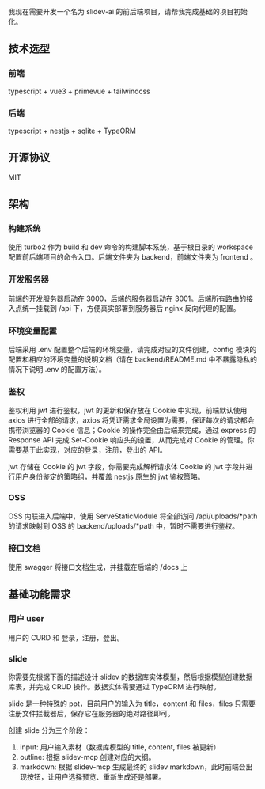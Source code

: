 我现在需要开发一个名为 slidev-ai 的前后端项目，请帮我完成基础的项目初始化。

## 技术选型

### 前端
typescript + vue3 + primevue + tailwindcss

### 后端
typescript + nestjs + sqlite + TypeORM

## 开源协议
MIT

## 架构

### 构建系统

使用 turbo2 作为 build 和 dev 命令的构建脚本系统，基于根目录的 workspace 配置前后端项目的命令入口。后端文件夹为 backend，前端文件夹为 frontend 。

### 开发服务器

前端的开发服务器启动在 3000，后端的服务器启动在 3001。后端所有路由的接入点统一挂载到 /api 下，方便真实部署到服务器后 nginx 反向代理的配置。

### 环境变量配置

后端采用 .env 配置整个后端的环境变量，请完成对应的文件创建，config 模块的配置和相应的环境变量的说明文档（请在 backend/README.md 中不暴露隐私的情况下说明 .env 的配置方法）。

### 鉴权

鉴权利用 jwt 进行鉴权，jwt 的更新和保存放在 Cookie 中实现，前端默认使用 axios 进行全部的请求，axios 将凭证需求全局设置为需要，保证每次的请求都会携带浏览器的 Cookie 信息；Cookie 的操作完全由后端来完成，通过 express 的 Response API 完成 Set-Cookie 响应头的设置，从而完成对 Cookie 的管理。你需要基于此实现，对应的登录，注册，登出的 API。

jwt 存储在 Cookie 的 jwt 字段，你需要完成解析请求体 Cookie 的 jwt 字段并进行用户身份鉴定的策略组，并覆盖 nestjs 原生的 jwt 鉴权策略。

### OSS

OSS 内联进入后端中，使用 ServeStaticModule 将全部访问 /api/uploads/*path 的请求映射到 OSS 的 backend/uploads/*path 中，暂时不需要进行鉴权。

### 接口文档

使用 swagger 将接口文档生成，并挂载在后端的 /docs 上

## 基础功能需求

### 用户 user
用户的 CURD 和 登录，注册，登出。

### slide
你需要先根据下面的描述设计 slidev 的数据库实体模型，然后根据模型创建数据库表，并完成 CRUD 操作。数据实体需要通过 TypeORM 进行映射。

slide 是一种特殊的 ppt，目前用户的输入为 title，content 和 files，files 只需要注册文件拦截器后，保存它在服务器的绝对路径即可。

创建 slide 分为三个阶段：

1. input: 用户输入素材（数据库模型的 title, content, files 被更新）
2. outline: 根据 slidev-mcp 创建对应的大纲。
3. markdown: 根据 slidev-mcp 生成最终的 slidev markdown，此时前端会出现按钮，让用户选择预览、重新生成还是部署。